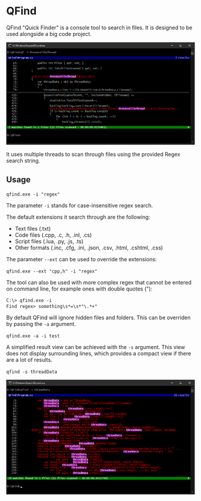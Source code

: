 # QFind

QFind "Quick Finder" is a console tool to search in files. It is designed to be used alongside a big code project.

![Screenshot One](screenshot1.png)

It uses multiple threads to scan through files using the provided Regex search string.

## Usage
`qfind.exe -i "regex"`

The parameter `-i` stands for case-insensitive regex search.

The default extensions it search through are the following:
- Text files (.txt)
- Code files (.cpp, .c, .h, .inl, .cs)
- Script files (.lua, .py, .js, .ts)
- Other formats (.inc, .cfg, .ini, .json, .csv, .html, .cshtml, .css)

The parameter `--ext` can be used to override the extensions:

`qfind.exe --ext "cpp,h" -i "regex"`

The tool can also be used with more complex regex that cannot be entered on command line, for example ones with double quotes ("):

```
C:\> qfind.exe -i
Find regex> something\s*=\s*"\.*+"
```

By default QFind will ignore hidden files and folders. This can be overriden by passing the `-a` argument.

`qfind.exe -a -i test`

A simplified result view can be achieved with the `-s` argument. This view does not display surrounding lines, which provides a compact view if there are a lot of results.

`qfind -s threadData`

![Screenshot Two](screenshot2.png)